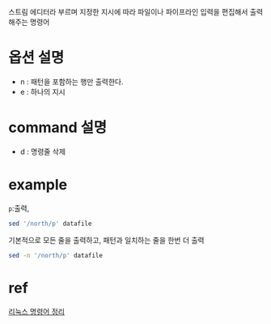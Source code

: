 스트림 에디터라 부르며 지정한 지시에 따라 파일이나 파이프라인 입력을 편집해서 출력해주는 명령어


# 옵션 설명
- n : 패턴을 포함하는 행만 출력한다.
- e : 하나의 지시

# command 설명
- d : 명령줄 삭제

# example
`p`:출력, 
```sh
sed '/north/p' datafile
```
기본적으로 모든 줄을 출력하고, 패턴과 일치하는 줄을 한번 더 출력
```sh
sed -n '/north/p' datafile
```

# ref
[리눅스 명령어 정리](https://jupiny.com/2017/07/10/linux-command-5-sed/)